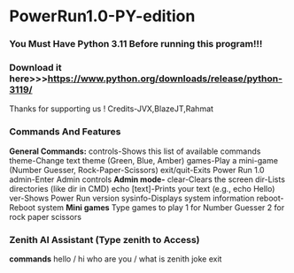 # PowerRun1.0-PY-edition
### You Must Have Python 3.11 Before running this program!!!
### Download it here>>>https://www.python.org/downloads/release/python-3119/
Thanks for supporting us ! Credits-JVX,BlazeJT,Rahmat
### Commands And Features
**General Commands:**
controls-Shows this list of available commands
theme-Change text theme (Green, Blue, Amber)
games-Play a mini-game (Number Guesser, Rock-Paper-Scissors)
exit/quit-Exits Power Run 1.0
admin-Enter Admin controls
**Admin mode-**
clear-Clears the screen
dir-Lists directories (like dir in CMD)
echo [text]-Prints your text (e.g., echo Hello)
ver-Shows Power Run version
sysinfo-Displays system information
reboot-Reboot system
**Mini games**
Type games to play
1 for Number Guesser
2 for rock paper scissors
### Zenith AI Assistant (Type zenith to Access)
**commands**
hello / hi
who are you / what is zenith
joke
exit
